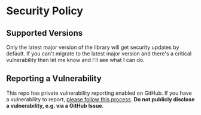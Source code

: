 # Security Policy

## Supported Versions

Only the latest major version of the library will get security updates by default. If you can't migrate to the latest major version and there's a critical vulnerability then let me know and I'll see what I can do.

## Reporting a Vulnerability

This repo has private vulnerability reporting enabled on GitHub. If you have a vulnerability to report, [please follow this process](https://docs.github.com/en/code-security/security-advisories/guidance-on-reporting-and-writing-information-about-vulnerabilities/privately-reporting-a-security-vulnerability#privately-reporting-a-security-vulnerability). **Do not publicly disclose a vulnerability, e.g. via a GitHub Issue**.

